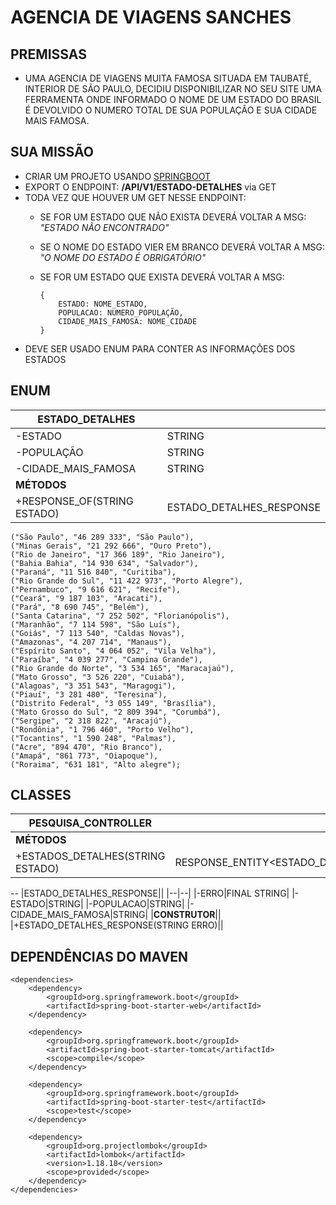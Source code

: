 # AGENCIA DE VIAGENS SANCHES

## PREMISSAS

- UMA AGENCIA DE VIAGENS MUITA FAMOSA SITUADA EM TAUBATÉ, INTERIOR DE SÃO PAULO, DECIDIU DISPONIBILIZAR NO SEU SITE UMA FERRAMENTA ONDE INFORMADO O NOME DE UM ESTADO DO BRASIL É DEVOLVIDO O NUMERO TOTAL DE SUA POPULAÇÃO E SUA CIDADE MAIS FAMOSA.

## SUA MISSÃO
- CRIAR UM PROJETO USANDO [SPRINGBOOT](https://start.spring.io/)
- EXPORT O ENDPOINT: **/API/V1/ESTADO-DETALHES** via GET
- TODA VEZ QUE HOUVER UM GET NESSE ENDPOINT:
  - SE FOR UM ESTADO QUE NÃO EXISTA DEVERÁ VOLTAR A MSG: *"ESTADO NÃO ENCONTRADO"*
  - SE O NOME DO ESTADO VIER EM BRANCO DEVERÁ VOLTAR A MSG: *"O NOME DO ESTADO É OBRIGATÓRIO"*
  - SE FOR UM ESTADO QUE EXISTA DEVERÁ VOLTAR A MSG: 
  
	    {
			ESTADO: NOME_ESTADO,
			POPULACAO: NUMERO_POPULAÇÃO,
			CIDADE_MAIS_FAMOSA: NOME_CIDADE
		}
- DEVE SER USADO ENUM PARA CONTER AS INFORMAÇÕES DOS ESTADOS

## ENUM

|ESTADO_DETALHES||
|--|--|
|-ESTADO|STRING|
|-POPULAÇÃO|STRING|
|-CIDADE_MAIS_FAMOSA|STRING|
|**MÉTODOS**||
|+RESPONSE_OF(STRING ESTADO)|ESTADO_DETALHES_RESPONSE|

    ("São Paulo", "46 289 333", "São Paulo"),  
	("Minas Gerais", "21 292 666", "Ouro Preto"),  
	("Rio de Janeiro", "17 366 189", "Rio Janeiro"),  
	("Bahia Bahia", "14 930 634", "Salvador"),  
	("Paraná", "11 516 840", "Curitiba"),  
	("Rio Grande do Sul", "11 422 973", "Porto Alegre"),  
	("Pernambuco", "9 616 621", "Recife"),  
	("Ceará", "9 187 103", "Aracati"),  
	("Pará", "8 690 745", "Belém"),  
	("Santa Catarina", "7 252 502", "Florianópolis"),  
	("Maranhão", "7 114 598", "São Luís"),  
	("Goiás", "7 113 540", "Caldas Novas"),  
	("Amazonas", "4 207 714", "Manaus"),  
	("Espírito Santo", "4 064 052", "Vila Velha"),  
	("Paraíba", "4 039 277", "Campina Grande"),  
	("Rio Grande do Norte", "3 534 165", "Maracajaú"),  
	("Mato Grosso", "3 526 220", "Cuiabá"),  
	("Alagoas", "3 351 543", "Maragogi"),  
	("Piauí", "3 281 480", "Teresina"),  
	("Distrito Federal", "3 055 149", "Brasília"),  
	("Mato Grosso do Sul", "2 809 394", "Corumbá"),  
	("Sergipe", "2 318 822", "Aracajú"),  
	("Rondônia", "1 796 460", "Porto Velho"),  
	("Tocantins", "1 590 248", "Palmas"),  
	("Acre", "894 470", "Rio Branco"),  
	("Amapá", "861 773", "Oiapoque"),  
	("Roraima", "631 181", "Alto alegre");

## CLASSES

|PESQUISA_CONTROLLER||
|--|--|
|**MÉTODOS**||
|+ESTADOS_DETALHES(STRING ESTADO)|RESPONSE_ENTITY\<ESTADO_DETALHES_RESPONSE\>|
--
|ESTADO_DETALHES_RESPONSE||
|--|--|
|-ERRO|FINAL STRING|
|-ESTADO|STRING|
|-POPULACAO|STRING|
|-CIDADE_MAIS_FAMOSA|STRING|
|**CONSTRUTOR**||
|+ESTADO_DETALHES_RESPONSE(STRING ERRO)||

## DEPENDÊNCIAS DO MAVEN

	<dependencies>  
		<dependency> 
			<groupId>org.springframework.boot</groupId>  
			<artifactId>spring-boot-starter-web</artifactId>  
		</dependency>
		  
		<dependency> 
			<groupId>org.springframework.boot</groupId>  
			<artifactId>spring-boot-starter-tomcat</artifactId>  
			<scope>compile</scope>  
		</dependency>
		 
		<dependency> 
			<groupId>org.springframework.boot</groupId>  
			<artifactId>spring-boot-starter-test</artifactId>  
			<scope>test</scope>  
		</dependency>
		 
		<dependency> 
			<groupId>org.projectlombok</groupId>  
			<artifactId>lombok</artifactId>  
			<version>1.18.18</version>  
			<scope>provided</scope>  
		</dependency>
	</dependencies>


